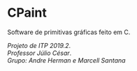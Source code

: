 # CPaint

Software de primitivas gráficas feito em C.

*Projeto de ITP 2019.2*.  
*Professor Júlio César*.  
*Grupo: Andre Herman e Marcell Santana*

